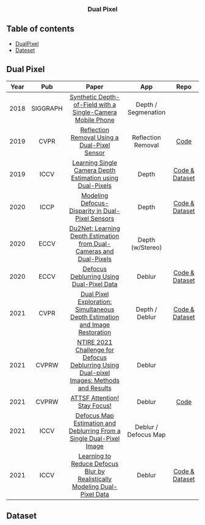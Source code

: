 <!--A curated list of resources for Image and Video Deblurring-->
<!-- PROJECT LOGO -->
<p align="center">
  <h3 align="center">Dual Pixel</h3>
</p>

## Table of contents

- [DualPixel](#dualpixel)
- [Dateset](#dataset)

## Dual Pixel
|Year|Pub|Paper|App|Repo|
|:---:|:---:|:---:|:---:|:---:|
|2018|SIGGRAPH|[Synthetic Depth-of-Field with a Single-Camera Mobile Phone](https://arxiv.org/abs/1806.04171)|Depth / Segmenation||
|2019|CVPR|[Reflection Removal Using a Dual-Pixel Sensor](https://abhijithpunnappurath.github.io/dprr.html)|Reflection Removal|[Code](https://github.com/abhijithpunnappurath/dprr)|
|2019|ICCV|[Learning Single Camera Depth Estimation using Dual-Pixels](https://arxiv.org/abs/1904.05822)|Depth|[Code & Dataset](https://github.com/google-research/google-research/tree/master/dual_pixels)|
|2020|ICCP|[Modeling Defocus-Disparity in Dual-Pixel Sensors](https://abhijithpunnappurath.github.io/ICCP2020.pdf)|Depth|[Code & Dataset](https://abhijithpunnappurath.github.io/ICCP2020.pdf)|
|2020|ECCV|[Du2Net: Learning Depth Estimation from Dual-Cameras and Dual-Pixels](https://augmentedperception.github.io/du2net/)|Depth (w/Stereo)||
|2020|ECCV|[Defocus Deblurring Using Dual-Pixel Data](https://www.eecs.yorku.ca/~abuolaim/eccv_2020_dp_defocus_deblurring/)|Deblur|[Code & Dataset](https://github.com/Abdullah-Abuolaim/defocus-deblurring-dual-pixel)|
|2021|CVPR|[Dual Pixel Exploration: Simultaneous Depth Estimation and Image Restoration](https://openaccess.thecvf.com/content/CVPR2021/html/Pan_Dual_Pixel_Exploration_Simultaneous_Depth_Estimation_and_Image_Restoration_CVPR_2021_paper.html)|Depth / Deblur|[Code & Dataset](https://github.com/panpanfei/Dual-Pixel-Exploration-Simultaneous-Depth-Estimation-and-Image-Restoration)|
|2021|CVPRW|[NTIRE 2021 Challenge for Defocus Deblurring Using Dual-pixel Images: Methods and Results](https://openaccess.thecvf.com/content/CVPR2021W/NTIRE/html/Abuolaim_NTIRE_2021_Challenge_for_Defocus_Deblurring_Using_Dual-Pixel_Images_Methods_CVPRW_2021_paper.html)|Deblur||
|2021|CVPRW|[ATTSF Attention! Stay Focus!](https://arxiv.org/abs/2104.07925)|Deblur|[Code](https://github.com/tuvovan/ATTSF)|
|2021|ICCV|[Defocus Map Estimation and Deblurring From a Single Dual-Pixel Image](https://openaccess.thecvf.com/content/ICCV2021/html/Xin_Defocus_Map_Estimation_and_Deblurring_From_a_Single_Dual-Pixel_Image_ICCV_2021_paper.html)|Deblur /  Defocus Map||
|2021|ICCV|[Learning to Reduce Defocus Blur by Realistically Modeling Dual-Pixel Data](https://openaccess.thecvf.com/content/ICCV2021/html/Abuolaim_Learning_To_Reduce_Defocus_Blur_by_Realistically_Modeling_Dual-Pixel_Data_ICCV_2021_paper.html)|Deblur|[Code & Dataset](https://github.com/Abdullah-Abuolaim/recurrent-defocus-deblurring-synth-dual-pixel)|

## Dataset
